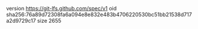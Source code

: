 version https://git-lfs.github.com/spec/v1
oid sha256:76a89d72308fa6a094e8e832e483b4706220530bc51bb21538d717a2d9729c17
size 2655

